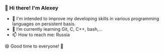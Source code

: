 ### 👋 Hi there! I'm Alexey

- 🔭 I'm intended to improve my developing skills in various programming languages on persistent basis.
- 🌱 I’m currently learning Git, C, C++, bash,...
- 📫 How to reach me: Russia

😄 Good time to everyone! 👯
